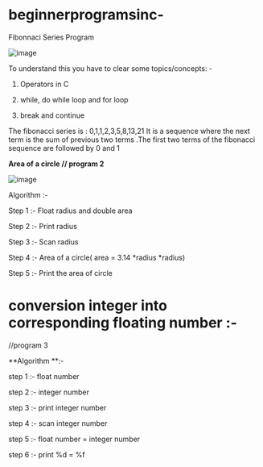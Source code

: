 # beginnerprogramsinc-

Fibonnaci Series Program 




![image](https://media.geeksforgeeks.org/wp-content/cdn-uploads/program-for-fibonacci-numbers-1024x512.png)





To understand this you have to clear some topics/concepts: -




1. Operators in C





2. while, do while loop and for loop



3. break and continue





The fibonacci series is : 0,1,1,2,3,5,8,13,21
It is a sequence where the next term is the sum of previous two terms .The  first two terms of the fibonacci sequence are followed by 0 and 1








**Area of a circle     // program 2**


![image](https://www.cdn.geeksforgeeks.org/wp-content/uploads/Area-of-circle.png)



Algorithm :-




Step 1 :- Float radius and double area



Step 2 :- Print radius



Step 3 :- Scan radius



Step 4 :- Area of a circle( area = 3.14 *radius *radius)


Step 5  :- Print the area of circle





# conversion integer into corresponding floating number :-


//program 3

**Algorithm **:-
 
 
 
step 1 :- float number


step 2 :- integer number


step 3 :- print integer number



step 4 :- scan integer number



step 5 :- float number = integer number



step 6 :-  print %d = %f
